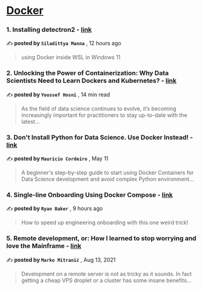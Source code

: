
<h1><a href=https://medium.com/tag/docker/recommended target="_blank" rel="noopener noreferrer">Docker</a></h1>
<h3>1. Installing detectron2 - <a href=https://medium.com/the-owl/install-detectron2-73d9447d3652?source=tag_recommended_feed---------0-84----------docker----------91bfc38a_de24_4c3d_a406_bf353b18a35a------- target="_blank" rel="noopener noreferrer">link</a></h3>

✍️ **posted by `Siladittya Manna`** <date> , 12 hours ago</date>

<blockquote>using Docker inside WSL in Windows 11</blockquote>

<h3>2. Unlocking the Power of Containerization: Why Data Scientists Need to Learn Dockers and Kubernetes? - <a href=https://medium.com/gitconnected/unlocking-the-power-of-containerization-why-data-scientists-need-to-learn-dockers-and-kubernetes-b112456c62fc?source=tag_recommended_feed---------1-107----------docker----------91bfc38a_de24_4c3d_a406_bf353b18a35a------- target="_blank" rel="noopener noreferrer">link</a></h3>

✍️ **posted by `Youssef Hosni`** <date> , 14 min read</date>

<blockquote>As the field of data science continues to evolve, it’s becoming increasingly important for practitioners to stay up-to-date with the latest…</blockquote>

<h3>3. Don't Install Python for Data Science. Use Docker Instead! - <a href=https://medium.com/better-programming/dont-install-python-for-data-science-use-docker-instead-bb61c585febc?source=tag_recommended_feed---------2-85----------docker----------91bfc38a_de24_4c3d_a406_bf353b18a35a------- target="_blank" rel="noopener noreferrer">link</a></h3>

✍️ **posted by `Maurício Cordeiro`** <date> , May 11</date>

<blockquote>A beginner's step-by-step guide to start using Docker Containers for Data Science development and avoid complex Python environment…</blockquote>

<h3>4. Single-line Onboarding Using Docker Compose - <a href=https://medium.com/singularity-energy/single-line-onboarding-using-docker-compose-971aa6ce8a?source=tag_recommended_feed---------3-84----------docker----------91bfc38a_de24_4c3d_a406_bf353b18a35a------- target="_blank" rel="noopener noreferrer">link</a></h3>

✍️ **posted by `Ryan Baker`** <date> , 9 hours ago</date>

<blockquote>How to speed up engineering onboarding with this one weird trick!</blockquote>

<h3>5. Remote development, or: How I learned to stop worrying and love the Mainframe - <a href=https://medium.com/homullus/remote-development-or-how-i-learned-to-stop-worrying-and-love-the-mainframe-90165147a57d?source=tag_recommended_feed---------4-107----------docker----------91bfc38a_de24_4c3d_a406_bf353b18a35a------- target="_blank" rel="noopener noreferrer">link</a></h3>

✍️ **posted by `Marko Mitranić`** <date> , Aug 13, 2021</date>

<blockquote>Development on a remote server is not as tricky as it sounds. In fact getting a cheap VPS droplet or a cluster has some insane benefits…</blockquote>

